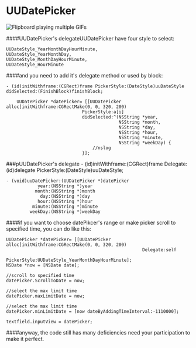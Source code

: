UUDatePicker
===============

![Flipboard playing multiple GIFs](https://github.com/ZhipingYang/UUDatePicker/raw/master/UUDatePikcer_Max_MinTests/datePicker.gif)

####UUDatePicker's delegateUUDatePicker have four style to select:


    UUDateStyle_YearMonthDayHourMinute,
    UUDateStyle_YearMonthDay,
    UUDateStyle_MonthDayHourMinute,
    UUDateStyle_HourMinute

####and you need to add it's delegate method or used by block:

    - (id)initWithframe:(CGRect)frame PickerStyle:(DateStyle)uuDateStyle didSelected:(FinishBlock)finishBlock;
        
        UUDatePicker *datePicker= [[UUDatePicker alloc]initWithframe:CGRectMake(0, 0, 320, 200)
                                 PickerStyle:a[i]
                                 didSelected:^(NSString *year,
                                               NSString *month,
                                               NSString *day,
                                               NSString *hour,
                                               NSString *minute,
                                               NSString *weekDay) {
                                     //nslog
                                 }];

###pUUDatePicker's delegate
    - (id)initWithframe:(CGRect)frame Delegate:(id<UUDatePickerDelegate>)delegate PickerStyle:(DateStyle)uuDateStyle;


    - (void)uuDatePicker:(UUDatePicker *)datePicker
                year:(NSString *)year
               month:(NSString *)month
                 day:(NSString *)day
                hour:(NSString *)hour
              minute:(NSString *)minute
             weekDay:(NSString *)weekDay

####if you want to choose datePikcer's range or make picker scroll to specified time, you can do like this:


    UUDatePicker *datePicker= [[UUDatePicker alloc]initWithframe:CGRectMake(0, 0, 320, 200)
                                                        Delegate:self
                                                     PickerStyle:UUDateStyle_YearMonthDayHourMinute];
    NSDate *now = [NSDate date];
    
    //scroll to specified time
    datePicker.ScrollToDate = now;
    
    //select the max limit time
    datePicker.maxLimitDate = now;
    
    //select the max limit time
    datePicker.minLimitDate = [now dateByAddingTimeInterval:-1110000];
    
    textfield.inputView = datePicker;

####anyway, the code still has many deficiencies need your participation to make it perfect. 

